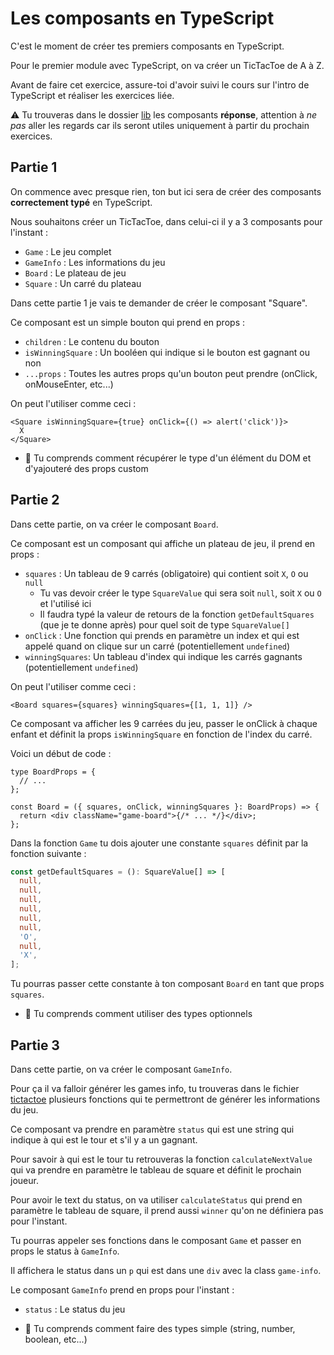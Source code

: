 # Les composants en TypeScript

C'est le moment de créer tes premiers composants en TypeScript.

Pour le premier module avec TypeScript, on va créer un TicTacToe de A à Z.

Avant de faire cet exercice, assure-toi d'avoir suivi le cours sur l'intro de TypeScript
et réaliser les exercices liée.

⚠️ Tu trouveras dans le dossier [lib](../lib/) les composants **réponse**, attention
à _ne pas_ aller les regards car ils seront utiles uniquement à partir du prochain
exercices.

## Partie 1

On commence avec presque rien, ton but ici sera de créer des composants **correctement typé**
en TypeScript.

Nous souhaitons créer un TicTacToe, dans celui-ci il y a 3 composants pour l'instant :

- `Game` : Le jeu complet
- `GameInfo` : Les informations du jeu
- `Board` : Le plateau de jeu
- `Square` : Un carré du plateau

Dans cette partie 1 je vais te demander de créer le composant "Square".

Ce composant est un simple bouton qui prend en props :

- `children` : Le contenu du bouton
- `isWinningSquare` : Un booléen qui indique si le bouton est gagnant ou non
- `...props` : Toutes les autres props qu'un bouton peut prendre (onClick, onMouseEnter, etc...)

On peut l'utiliser comme ceci :

```tsx
<Square isWinningSquare={true} onClick={() => alert('click')}>
  X
</Square>
```

- 💌 Tu comprends comment récupérer le type d'un élément du DOM et d'yajouteré des props custom

## Partie 2

Dans cette partie, on va créer le composant `Board`.

Ce composant est un composant qui affiche un plateau de jeu, il prend en props :

- `squares` : Un tableau de 9 carrés (obligatoire) qui contient soit `X`, `O` ou `null`
  - Tu vas devoir créer le type `SquareValue` qui sera soit `null`, soit `X` ou `O` et l'utilisé ici
  - Il faudra typé la valeur de retours de la fonction `getDefaultSquares` (que je te donne après) pour quel soit de type `SquareValue[]`
- `onClick` : Une fonction qui prends en paramètre un index et qui est appelé quand on clique sur un carré (potentiellement `undefined`)
- `winningSquares`: Un tableau d'index qui indique les carrés gagnants (potentiellement `undefined`)

On peut l'utiliser comme ceci :

```tsx
<Board squares={squares} winningSquares={[1, 1, 1]} />
```

Ce composant va afficher les 9 carrées du jeu, passer le onClick à chaque enfant et définit
la props `isWinningSquare` en fonction de l'index du carré.

Voici un début de code :

```tsx
type BoardProps = {
  // ...
};

const Board = ({ squares, onClick, winningSquares }: BoardProps) => {
  return <div className="game-board">{/* ... */}</div>;
};
```

Dans la fonction `Game` tu dois ajouter une constante `squares` définit par la fonction
suivante :

```ts
const getDefaultSquares = (): SquareValue[] => [
  null,
  null,
  null,
  null,
  null,
  null,
  'O',
  null,
  'X',
];
```

Tu pourras passer cette constante à ton composant `Board` en tant que props `squares`.

- 💌 Tu comprends comment utiliser des types optionnels

## Partie 3

Dans cette partie, on va créer le composant `GameInfo`.

Pour ça il va falloir générer les games info, tu trouveras dans le fichier [tictactoe](/src/lib/tictactoe/helpers.ts)
plusieurs fonctions qui te permettront de générer les informations du jeu.

Ce composant va prendre en paramètre `status` qui est une string qui indique à qui est
le tour et s'il y a un gagnant.

Pour savoir à qui est le tour tu retrouveras la fonction `calculateNextValue` qui va prendre
en paramètre le tableau de square et définit le prochain joueur.

Pour avoir le text du status, on va utiliser `calculateStatus` qui prend en paramètre le tableau de square, il prend aussi `winner` qu'on
ne définiera pas pour l'instant.

Tu pourras appeler ses fonctions dans le composant `Game` et passer en props le status à `GameInfo`.

Il affichera le status dans un `p` qui est dans une `div` avec la class `game-info`.

Le composant `GameInfo` prend en props pour l'instant :

- `status` : Le status du jeu

- 💌 Tu comprends comment faire des types simple (string, number, boolean, etc...)
